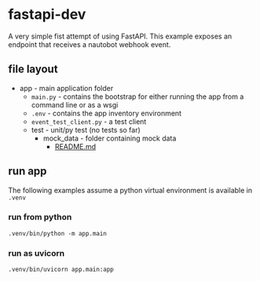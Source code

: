 # fastapi-dev
A very simple fist attempt of using FastAPI.  This example exposes an
endpoint that receives a nautobot webhook event.  

## file layout
* app - main application folder
  * `main.py` - contains the bootstrap for either running the app from a command line or as a wsgi
  * `.env` - contains the app inventory environment
  * `event_test_client.py` - a test client 
  * test - unit/py test (no tests so far)
    * mock_data - folder containing mock data
      * [README.md](./tests/mock_data/README.md)


## run app
The following examples assume a python virtual environment is available in `.venv`

### run from python
```shell
.venv/bin/python -m app.main

```

### run as uvicorn
```shell
.venv/bin/uvicorn app.main:app
```